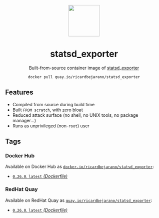 <div align="center">
	<p><img src="https://em-content.zobj.net/thumbs/160/apple/325/fire_1f525.png" width="100px"></p>
	<h1>statsd_exporter</h1>
	<p>Built-from-source container image of <a href="https://github.com/prometheus/statsd_exporter">statsd_exporter</a></p>
	<code>docker pull quay.io/ricardbejarano/statsd_exporter</code>
</div>


## Features

* Compiled from source during build time
* Built `FROM scratch`, with zero bloat
* Reduced attack surface (no shell, no UNIX tools, no package manager...)
* Runs as unprivileged (non-`root`) user


## Tags

### Docker Hub

Available on Docker Hub as [`docker.io/ricardbejarano/statsd_exporter`](https://hub.docker.com/r/ricardbejarano/statsd_exporter):

- [`0.26.0`, `latest` *(Dockerfile)*](Dockerfile)

### RedHat Quay

Available on RedHat Quay as [`quay.io/ricardbejarano/statsd_exporter`](https://quay.io/repository/ricardbejarano/statsd_exporter):

- [`0.26.0`, `latest` *(Dockerfile)*](Dockerfile)
